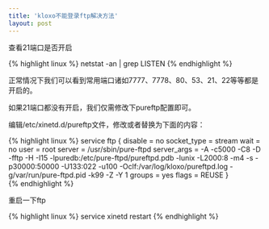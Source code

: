 ```yaml
---
title: 'kloxo不能登录ftp解决方法'
layout: post
---
```

查看21端口是否开启

{% highlight linux %}
netstat -an | grep LISTEN
{% endhighlight %}

正常情况下我们可以看到常用端口诸如7777、7778、80、53、21、22等等都是开启的。

如果21端口都没有开启，我们仅需修改下pureftp配置即可。

编辑/etc/xinetd.d/pureftp文件，修改或者替换为下面的内容：

{% highlight linux %}
service ftp
{
disable = no
socket_type     = stream
wait            = no
user            = root
server          = /usr/sbin/pure-ftpd
server_args     = -A -c5000 -C8 -D -fftp  -H -I15 -lpuredb:/etc/pure-ftpd/pureftpd.pdb -lunix -L2000:8 -m4 -s -p30000:50000 -U133:022 -u100 -Oclf:/var/log/kloxo/pureftpd.log -g/var/run/pure-ftpd.pid -k99 -Z -Y 1
groups          = yes
flags           = REUSE
}  
{% endhighlight %}

重启一下ftp

{% highlight linux %}
service xinetd restart
{% endhighlight %}
